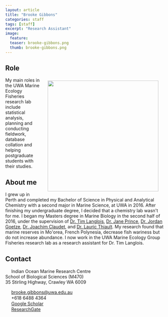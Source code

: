 ```yaml
---
layout: article
title: "Brooke Gibbons"
categories: staff
tags: [staff]
excerpt: "Research Assistant"
image:
  feature: 
  teaser: brooke-gibbons.png
  thumb: brooke-gibbons.png
---
```

## Role
<img src='/images/brooke-gibbons.png' align='right' width="350" hspace="20" vspace="10">
My main roles in the UWA Marine Ecology Fisheries research lab include statistical analysis, planning and conducting fieldwork, database collation and helping postgraduate students with their studies.

## About me
I grew up in Perth and completed my Bachelor of Science in Physical and Analytical Chemistry with a second major in Marine Science, at UWA in 2016. After finishing my undergraduate degree, I decided that a chemistry lab wasn't for me. I began my Masters degree in Marine Biology in the second half of 2016, under the supervision of [Dr. Tim Langlois](https://uwamegfisheries.github.io/researchers/tim-langlois/), [Dr. Jane Prince](https://research-repository.uwa.edu.au/en/persons/jane-prince), [Dr. Jordan Goetze](https://staffportal.curtin.edu.au/staff/profile/view/Jordan.Goetze), [Dr. Joachim Claudet](http://www.joachimclaudet.com/publications.html), and [Dr. Lauric Thiault](http://www.criobe.pf/pro/personnel/chercheurs-contractuels-et-post-doctorants/lauric-thiault/). My research found that marine reserves in Mo'orea, French Polynesia, decrease fish wariness but do not increase abundance. I now work in the UWA Marine Ecology Group Fisheries research lab as a research assistant for Dr. Tim Langlois.

## Contact
<img src='/images/icons/building-regular.svg' width="15px"> Indian Ocean Marine Research Centre <br>
School of Biological Sciences (M470)<br>
35 Stirling Highway, Crawley WA 6009

<img src='/images/icons/envelope-regular.svg' width="15px"> <a href="mailto:brooke.gibbons@uwa.edu.au"> brooke.gibbons@uwa.edu.au</a><br>
<img src='/images/icons/phone-solid.svg' width="15px"> +618 6488 4364<br>
<img src='/images/icons/google-brands.svg' width="15px"> <a href="https://scholar.google.com.au/citations?hl=en&user=dr24hoMAAAAJ">Google Scholar</a><br>
<img src='/images/icons/researchgate-brands.svg' width="15px"> <a href="https://www.researchgate.net/profile/Brooke_Gibbons"> ResearchGate</a><br>

